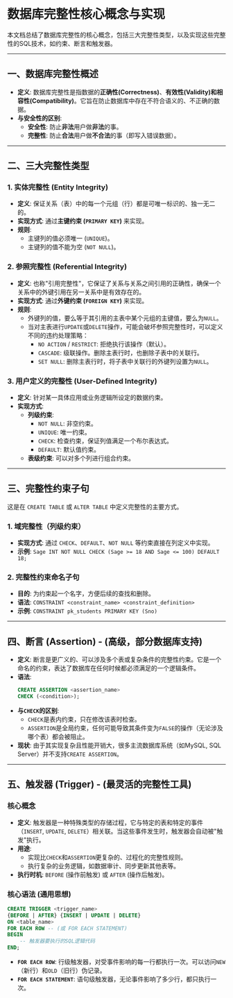 # 数据库完整性核心概念与实现

本文档总结了数据库完整性的核心概念，包括三大完整性类型，以及实现这些完整性的SQL技术，如约束、断言和触发器。

---

## 一、数据库完整性概述

- **定义**: 数据库完整性是指数据的**正确性(Correctness)**、**有效性(Validity)**和**相容性(Compatibility)**。它旨在防止数据库中存在不符合语义的、不正确的数据。
- **与安全性的区别**:
    - **安全性**: 防止**非法**用户做**非法**的事。
    - **完整性**: 防止**合法**用户做**不合法**的事（即写入错误数据）。

---

## 二、三大完整性类型

### 1. 实体完整性 (Entity Integrity)
- **定义**: 保证关系（表）中的每一个元组（行）都是可唯一标识的、独一无二的。
- **实现方式**: 通过**主键约束 (`PRIMARY KEY`)** 来实现。
- **规则**:
    - 主键列的值必须唯一 (`UNIQUE`)。
    - 主键列的值不能为空 (`NOT NULL`)。

### 2. 参照完整性 (Referential Integrity)
- **定义**: 也称"引用完整性"，它保证了关系与关系之间引用的正确性，确保一个关系中的外键引用在另一关系中是有效存在的。
- **实现方式**: 通过**外键约束 (`FOREIGN KEY`)** 来实现。
- **规则**:
    - 外键列的值，要么等于其引用的主表中某个元组的主键值，要么为`NULL`。
    - 当对主表进行`UPDATE`或`DELETE`操作，可能会破坏参照完整性时，可以定义不同的违约处理策略：
        - `NO ACTION` / `RESTRICT`: 拒绝执行该操作（默认）。
        - `CASCADE`: 级联操作。删除主表行时，也删除子表中的关联行。
        - `SET NULL`: 删除主表行时，将子表中关联行的外键列设置为`NULL`。

### 3. 用户定义的完整性 (User-Defined Integrity)
- **定义**: 针对某一具体应用或业务逻辑所设定的数据约束。
- **实现方式**:
    - **列级约束**:
        - `NOT NULL`: 非空约束。
        - `UNIQUE`: 唯一约束。
        - `CHECK`: 检查约束，保证列值满足一个布尔表达式。
        - `DEFAULT`: 默认值约束。
    - **表级约束**: 可以对多个列进行组合约束。

---

## 三、完整性约束子句

这是在 `CREATE TABLE` 或 `ALTER TABLE` 中定义完整性的主要方式。

### 1. 域完整性（列级约束）
- **实现方式**: 通过 `CHECK`、`DEFAULT`、`NOT NULL` 等约束直接在列定义中实现。
- **示例**: `Sage INT NOT NULL CHECK (Sage >= 18 AND Sage <= 100) DEFAULT 18;`

### 2. 完整性约束命名子句
- **目的**: 为约束起一个名字，方便后续的查找和删除。
- **语法**: `CONSTRAINT <constraint_name> <constraint_definition>`
- **示例**: `CONSTRAINT pk_students PRIMARY KEY (Sno)`

---

## 四、断言 (Assertion) - (高级，部分数据库支持)

- **定义**: 断言是更广义的、可以涉及多个表或复杂条件的完整性约束。它是一个命名的约束，表达了数据库在任何时候都必须满足的一个逻辑条件。
- **语法**:
  ```sql
  CREATE ASSERTION <assertion_name>
  CHECK (<condition>);
  ```
- **与`CHECK`的区别**:
    - `CHECK`是表内约束，只在修改该表时检查。
    - `ASSERTION`是全局约束，任何可能导致其条件变为`FALSE`的操作（无论涉及哪个表）都会被阻止。
- **现状**: 由于其实现复杂且性能开销大，很多主流数据库系统（如MySQL, SQL Server）并不支持`CREATE ASSERTION`。

---

## 五、触发器 (Trigger) - (最灵活的完整性工具)

### 核心概念
- **定义**: 触发器是一种特殊类型的存储过程，它与特定的表和特定的事件（`INSERT`, `UPDATE`, `DELETE`）相关联。当这些事件发生时，触发器会自动被"触发"执行。
- **用途**:
    - 实现比`CHECK`和`ASSERTION`更复杂的、过程化的完整性规则。
    - 执行复杂的业务逻辑，如数据审计、同步更新其他表等。
- **执行时机**: `BEFORE` (操作前触发) 或 `AFTER` (操作后触发)。

### 核心语法 (通用思想)
```sql
CREATE TRIGGER <trigger_name>
{BEFORE | AFTER} {INSERT | UPDATE | DELETE}
ON <table_name>
FOR EACH ROW -- (或 FOR EACH STATEMENT)
BEGIN
    -- 触发器要执行的SQL逻辑代码
END;
```
- **`FOR EACH ROW`**: 行级触发器，对受事件影响的每一行都执行一次。可以访问`NEW`（新行）和`OLD`（旧行）伪记录。
- **`FOR EACH STATEMENT`**: 语句级触发器，无论事件影响了多少行，都只执行一次。 